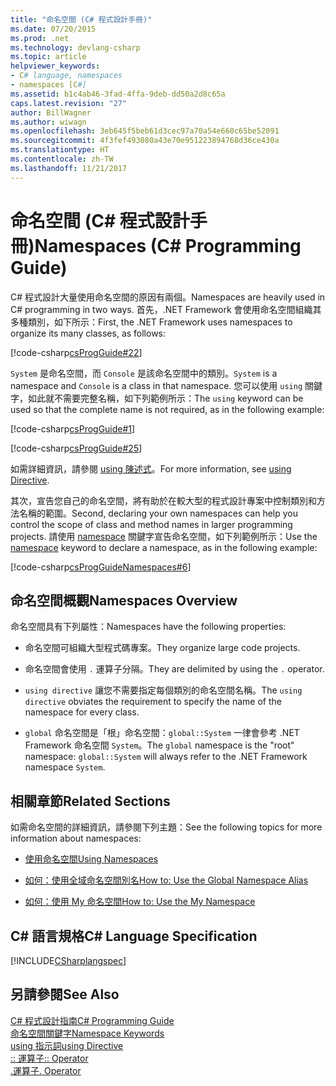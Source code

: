 ```yaml
---
title: "命名空間 (C# 程式設計手冊)"
ms.date: 07/20/2015
ms.prod: .net
ms.technology: devlang-csharp
ms.topic: article
helpviewer_keywords:
- C# language, namespaces
- namespaces [C#]
ms.assetid: b1c4ab46-3fad-4ffa-9deb-dd50a2d8c65a
caps.latest.revision: "27"
author: BillWagner
ms.author: wiwagn
ms.openlocfilehash: 3eb645f5beb61d3cec97a70a54e660c65be52091
ms.sourcegitcommit: 4f3fef493080a43e70e951223894768d36ce430a
ms.translationtype: HT
ms.contentlocale: zh-TW
ms.lasthandoff: 11/21/2017
---
```

# <a name="namespaces-c-programming-guide"></a><span data-ttu-id="a1c71-102">命名空間 (C# 程式設計手冊)</span><span class="sxs-lookup"><span data-stu-id="a1c71-102">Namespaces (C# Programming Guide)</span></span>
<span data-ttu-id="a1c71-103">C# 程式設計大量使用命名空間的原因有兩個。</span><span class="sxs-lookup"><span data-stu-id="a1c71-103">Namespaces are heavily used in C# programming in two ways.</span></span> <span data-ttu-id="a1c71-104">首先，.NET Framework 會使用命名空間組織其多種類別，如下所示：</span><span class="sxs-lookup"><span data-stu-id="a1c71-104">First, the .NET Framework uses namespaces to organize its many classes, as follows:</span></span>  
  
 [!code-csharp[csProgGuide#22](../../../csharp/programming-guide/inside-a-program/codesnippet/CSharp/index_1.cs)]  
  
 <span data-ttu-id="a1c71-105">`System` 是命名空間，而 `Console` 是該命名空間中的類別。</span><span class="sxs-lookup"><span data-stu-id="a1c71-105">`System` is a namespace and `Console` is a class in that namespace.</span></span> <span data-ttu-id="a1c71-106">您可以使用 `using` 關鍵字，如此就不需要完整名稱，如下列範例所示：</span><span class="sxs-lookup"><span data-stu-id="a1c71-106">The `using` keyword can be used so that the complete name is not required, as in the following example:</span></span>  
  
 [!code-csharp[csProgGuide#1](../../../csharp/programming-guide/inside-a-program/codesnippet/CSharp/index_2.cs)]  
  
 [!code-csharp[csProgGuide#25](../../../csharp/programming-guide/inside-a-program/codesnippet/CSharp/index_3.cs)]  
  
 <span data-ttu-id="a1c71-107">如需詳細資訊，請參閱 [using 陳述式](../../../csharp/language-reference/keywords/using-directive.md)。</span><span class="sxs-lookup"><span data-stu-id="a1c71-107">For more information, see [using Directive](../../../csharp/language-reference/keywords/using-directive.md).</span></span>  
  
 <span data-ttu-id="a1c71-108">其次，宣告您自己的命名空間，將有助於在較大型的程式設計專案中控制類別和方法名稱的範圍。</span><span class="sxs-lookup"><span data-stu-id="a1c71-108">Second, declaring your own namespaces can help you control the scope of class and method names in larger programming projects.</span></span> <span data-ttu-id="a1c71-109">請使用 [namespace](../../../csharp/language-reference/keywords/namespace.md) 關鍵字宣告命名空間，如下列範例所示：</span><span class="sxs-lookup"><span data-stu-id="a1c71-109">Use the [namespace](../../../csharp/language-reference/keywords/namespace.md) keyword to declare a namespace, as in the following example:</span></span>  
  
 [!code-csharp[csProgGuideNamespaces#6](../../../csharp/programming-guide/namespaces/codesnippet/CSharp/index_4.cs)]  
  
## <a name="namespaces-overview"></a><span data-ttu-id="a1c71-110">命名空間概觀</span><span class="sxs-lookup"><span data-stu-id="a1c71-110">Namespaces Overview</span></span>  
 <span data-ttu-id="a1c71-111">命名空間具有下列屬性：</span><span class="sxs-lookup"><span data-stu-id="a1c71-111">Namespaces have the following properties:</span></span>  
  
-   <span data-ttu-id="a1c71-112">命名空間可組織大型程式碼專案。</span><span class="sxs-lookup"><span data-stu-id="a1c71-112">They organize large code projects.</span></span>  
  
-   <span data-ttu-id="a1c71-113">命名空間會使用 `.` 運算子分隔。</span><span class="sxs-lookup"><span data-stu-id="a1c71-113">They are delimited by using the `.` operator.</span></span>  
  
-   <span data-ttu-id="a1c71-114">`using directive` 讓您不需要指定每個類別的命名空間名稱。</span><span class="sxs-lookup"><span data-stu-id="a1c71-114">The `using directive` obviates the requirement to specify the name of the namespace for every class.</span></span>  
  
-   <span data-ttu-id="a1c71-115">`global` 命名空間是「根」命名空間：`global::System` 一律會參考 .NET Framework 命名空間 `System`。</span><span class="sxs-lookup"><span data-stu-id="a1c71-115">The `global` namespace is the "root" namespace: `global::System` will always refer to the .NET Framework namespace `System`.</span></span>  
  
## <a name="related-sections"></a><span data-ttu-id="a1c71-116">相關章節</span><span class="sxs-lookup"><span data-stu-id="a1c71-116">Related Sections</span></span>  
 <span data-ttu-id="a1c71-117">如需命名空間的詳細資訊，請參閱下列主題：</span><span class="sxs-lookup"><span data-stu-id="a1c71-117">See the following topics for more information about namespaces:</span></span>  
  
-   [<span data-ttu-id="a1c71-118">使用命名空間</span><span class="sxs-lookup"><span data-stu-id="a1c71-118">Using Namespaces</span></span>](../../../csharp/programming-guide/namespaces/using-namespaces.md)  
  
-   [<span data-ttu-id="a1c71-119">如何：使用全域命名空間別名</span><span class="sxs-lookup"><span data-stu-id="a1c71-119">How to: Use the Global Namespace Alias</span></span>](../../../csharp/programming-guide/namespaces/how-to-use-the-global-namespace-alias.md)  
  
-   [<span data-ttu-id="a1c71-120">如何：使用 My 命名空間</span><span class="sxs-lookup"><span data-stu-id="a1c71-120">How to: Use the My Namespace</span></span>](../../../csharp/programming-guide/namespaces/how-to-use-the-my-namespace.md)  
  
## <a name="c-language-specification"></a><span data-ttu-id="a1c71-121">C# 語言規格</span><span class="sxs-lookup"><span data-stu-id="a1c71-121">C# Language Specification</span></span>  
 [!INCLUDE[CSharplangspec](~/includes/csharplangspec-md.md)]  
  
## <a name="see-also"></a><span data-ttu-id="a1c71-122">另請參閱</span><span class="sxs-lookup"><span data-stu-id="a1c71-122">See Also</span></span>  
 [<span data-ttu-id="a1c71-123">C# 程式設計指南</span><span class="sxs-lookup"><span data-stu-id="a1c71-123">C# Programming Guide</span></span>](../../../csharp/programming-guide/index.md)  
 [<span data-ttu-id="a1c71-124">命名空間關鍵字</span><span class="sxs-lookup"><span data-stu-id="a1c71-124">Namespace Keywords</span></span>](../../../csharp/language-reference/keywords/namespace-keywords.md)  
 [<span data-ttu-id="a1c71-125">using 指示詞</span><span class="sxs-lookup"><span data-stu-id="a1c71-125">using Directive</span></span>](../../../csharp/language-reference/keywords/using-directive.md)  
 [<span data-ttu-id="a1c71-126">:: 運算子</span><span class="sxs-lookup"><span data-stu-id="a1c71-126">:: Operator</span></span>](../../../csharp/language-reference/operators/namespace-alias-qualifer.md)  
 [<span data-ttu-id="a1c71-127">.運算子</span><span class="sxs-lookup"><span data-stu-id="a1c71-127">. Operator</span></span>](../../../csharp/language-reference/operators/member-access-operator.md)
